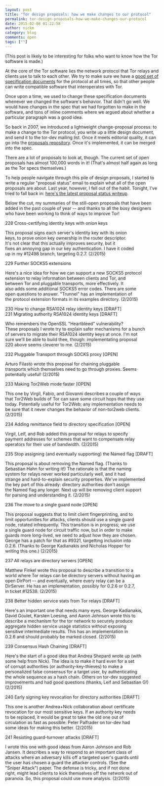 ```yaml
---
layout: post
title: "Tor design proposals: how we make changes to our protocol"
permalink: tor-design-proposals-how-we-make-changes-our-protocol
date: 2015-02-08 01:22:58
author: nickm
category: blog
comments: open
tags: [""]
---
```


(This post is likely to be interesting for folks who want to know how the Tor software is made.)

At the core of the Tor software lies the network protocol that Tor relays and clients use to talk to each other. We try to make sure we have a [good set of specification documents](https://gitweb.torproject.org/torspec.git/tree/) for the protocol at all times, so that other people can write compatible software that interoperates with Tor.

Once upon a time, we used to change these specification documents whenever we changed the software's behavior. That didn't go well. We would have changes in the spec that we had forgotten to make in the software, and tons of inline comments where we argued about whether a particular paragraph was a good idea.

So back in 2007, we introduced a lightweight change-proposal process: to make a change to the Tor protocol, you write up a little design document, and send it to the tor-dev mailing list. Once it meets editorial quality, it can go into the [proposals repository](https://gitweb.torproject.org/torspec.git/tree/proposals). Once it's implemented, it can be merged into the spec.

There are a lot of proposals to look at, though. The current set of open proposals has almost 100,000 words in it! (That's almost half again as long as the Tor specs themselves.)

To help people navigate through this pile of design proposals, I started to write a regular "proposal status" email to explain what all of the open proposals are about. Last year, however, I fell out of the habit. Tonight, I've tried to fall back in: [here's the latest proposal status writeup](https://gitweb.torproject.org/torspec.git/tree/proposals/proposal-status.txt).

Below the cut, my summaries of the still-open proposals that have been added in the past couple of year -- and thanks to all the busy designers who have been working to think of ways to improve Tor!

<!-- more -->

228 Cross-certifying identity keys with onion keys

This proposal signs each server's identity key with its onion  
 keys, to prove onion key ownership in the router descriptor.  
 It's not clear that this actually improves security, but it  
 fixes an annoying gap in our key authentication. I have it coded  
 up in my \#12498 branch, targeting 0.2.7. (2/2015)

229 Further SOCKS5 extensions

Here's a nice idea for how we can support a new SOCKS5 protocol  
 extension to relay information between clients and Tor, and  
 between Tor and pluggable transports, more effectively. It  
 also adds some additional SOCKS5 error codes. There are some  
 open questions to answer. "Trunnel" has an implementation of  
 the protocol extension formats in its examples directory. (2/2015)

230 How to change RSA1024 relay identity keys [DRAFT]  
 231 Migrating authority RSA1024 identity keys [DRAFT]

Who remembers the OpenSSL "Heartbleed" vulnerability?  
 These proposals I wrote try to explain safer mechanisms for a bunch  
 of servers to migrate their RSA1024 identity keys at once. I'm not  
 sure we'll be able to build thee, though: implementating proposal  
 220 above seems cleverer to me. (2/2015)

232 Pluggable Transport through SOCKS proxy [OPEN]

Arturo Filastò wrote this proposal for chaining pluggable  
 transports which themselves need to go through proxies. Seems  
 potentially useful! (2/2015)

233 Making Tor2Web mode faster [OPEN]

This one by Virgil, Fabio, and Giovanni describes a couple of ways  
 that Tor2Web builds of Tor can save some circuit hops that they use  
 today. Potentially useful for Tor2Web; any implementation needs to  
 be sure that it never changes the behavior of non-tor2web clients.  
 (2/2015)

234 Adding remittance field to directory specification [OPEN]

Virgil, Leif, and Rob added this proposal for relays to specify  
 payment addresses for schemes that want to compensate relay  
 operators for their use of bandwidth. (2/2015)

235 Stop assigning (and eventually supporting) the Named flag [DRAFT]

This proposal is about removing the Named flag. (Thanks to  
 Sebastian Hahn for writing it!) The rationale is that the naming  
 system for relays never worked particularly well, and it had  
 strange and hard-to-explain security properties. We've implemented  
 the key part of this already: directory authorities don't assign  
 the Named flag any longer. Next up will be removing client support  
 for parsing and understanding it. (2/2015)

236 The move to a single guard node [OPEN]

This proposal suggests that to limit client fingerprinting, and to  
 limit opportunities for attacks, clients should use a single guard  
 node, rotated infrequently. This transition is in progress; we use  
 a single guard node for circuit traffic now, but in order to make  
 guards more long-lived, we need to adjust how they are chosen.  
 George has a patch for that as \#9321, targetting inclusion into  
 0.2.6. (Thanks to George Kadianakis and Nicholas Hopper for  
 writing this one.) (2/2015)

237 All relays are directory servers [OPEN]

Matthew Finkel wrote this proposal to describe a transition to a  
 world where Tor relays can be directory servers without having an  
 open DirPort -- and eventually, where every relay can be a  
 DirServer. He has an implementation, possibly for 0.2.6 or 0.2.7,  
 in ticket \#12538. (2/2015)

238 Better hidden service stats from Tor relays [DRAFT]

Here's an important one that needs many eyes. George Kadianakis,  
 David Goulet, Karsten Loesing, and Aaron Johnson wrote this to  
 describe a mechanism for the tor network to securely produce  
 aggregate hidden service usage statistics without exposing  
 sensitive intermediate results. This has an implementation in  
 0.2.6 and should probably be marked closed. (2/2015)

239 Consensus Hash Chaining [DRAFT]

Here's the start of a good idea that Andrea Shepard wrote up (with  
 some help from Nick). The idea is to make it hard even for a set  
 of corrupt authorities (or authority-key-thieves) to make a  
 personalized false consensus for a target user, by authenticating  
 the whole sequence as a hash chain. Others on tor-dev suggested  
 improvements and had good questions (thanks, Leif and Sebastian G!)  
 (2/2015)

240 Early signing key revocation for directory authorities [DRAFT]

This one is another Andrea+Nick collaboration about certificate  
 revocation for our most sensitive keys. If an authority key needs  
 to be replaced, it would be great to take the old one out of  
 circulation as fast as possible. Peter Palfrader on tor-dev had  
 some ideas for making this better. (2/2015)

241 Resisting guard-turnover attacks [DRAFT]

I wrote this one with good ideas from Aaron Johnson and Rob  
 Jansen. It describes a way to respond to an important class of  
 attacks where an adversary kills off a targeted user's guards until  
 the user has chosen a guard the attacker controls. (See the  
 "Sniper Attack") paper. The defense is tricky, and if not done  
 right, might lead clients to kick themselves off the network out of  
 paranoia. So, this proposal could use more analysis. (2/2015)
